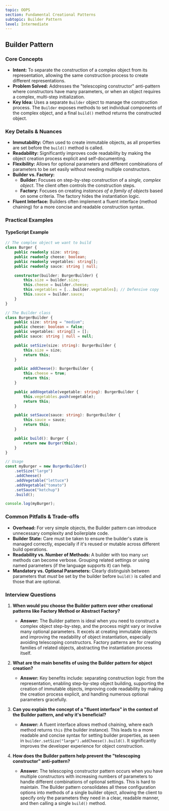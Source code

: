 ```yaml
---
topic: OOPS
section: Fundamental Creational Patterns
subtopic: Builder Pattern
level: Intermediate
---
```


## Builder Pattern
### Core Concepts

*   **Intent:** To separate the construction of a complex object from its representation, allowing the same construction process to create different representations.
*   **Problem Solved:** Addresses the "telescoping constructor" anti-pattern where constructors have many parameters, or when an object requires a complex, multi-step initialization.
*   **Key Idea:** Uses a separate `Builder` object to manage the construction process. The `Builder` exposes methods to set individual components of the complex object, and a final `build()` method returns the constructed object.

### Key Details & Nuances

*   **Immutability:** Often used to create immutable objects, as all properties are set before the `build()` method is called.
*   **Readability:** Significantly improves code readability by making the object creation process explicit and self-documenting.
*   **Flexibility:** Allows for optional parameters and different combinations of parameters to be set easily without needing multiple constructors.
*   **Builder vs. Factory:**
    *   **Builder:** Focuses on step-by-step construction of a *single, complex object*. The client often controls the construction steps.
    *   **Factory:** Focuses on creating *instances of a family of objects* based on some criteria. The factory hides the instantiation logic.
*   **Fluent Interface:** Builders often implement a fluent interface (method chaining) for a more concise and readable construction syntax.

### Practical Examples

#### TypeScript Example

```typescript
// The complex object we want to build
class Burger {
    public readonly size: string;
    public readonly cheese: boolean;
    public readonly vegetables: string[];
    public readonly sauce: string | null;

    constructor(builder: BurgerBuilder) {
        this.size = builder.size;
        this.cheese = builder.cheese;
        this.vegetables = [...builder.vegetables]; // Defensive copy
        this.sauce = builder.sauce;
    }
}

// The Builder class
class BurgerBuilder {
    public size: string = "medium";
    public cheese: boolean = false;
    public vegetables: string[] = [];
    public sauce: string | null = null;

    public setSize(size: string): BurgerBuilder {
        this.size = size;
        return this;
    }

    public addCheese(): BurgerBuilder {
        this.cheese = true;
        return this;
    }

    public addVegetable(vegetable: string): BurgerBuilder {
        this.vegetables.push(vegetable);
        return this;
    }

    public setSauce(sauce: string): BurgerBuilder {
        this.sauce = sauce;
        return this;
    }

    public build(): Burger {
        return new Burger(this);
    }
}

// Usage
const myBurger = new BurgerBuilder()
    .setSize("large")
    .addCheese()
    .addVegetable("lettuce")
    .addVegetable("tomato")
    .setSauce("ketchup")
    .build();

console.log(myBurger);
```

### Common Pitfalls & Trade-offs

*   **Overhead:** For very simple objects, the Builder pattern can introduce unnecessary complexity and boilerplate code.
*   **Builder State:** Care must be taken to ensure the builder's state is managed correctly, especially if it's reused or mutable across different build operations.
*   **Readability vs. Number of Methods:** A builder with too many `set` methods can become verbose. Grouping related settings or using named parameters (if the language supports it) can help.
*   **Mandatory vs. Optional Parameters:** Clearly distinguish between parameters that *must* be set by the builder before `build()` is called and those that are optional.

### Interview Questions

1.  **When would you choose the Builder pattern over other creational patterns like Factory Method or Abstract Factory?**
    *   **Answer:** The Builder pattern is ideal when you need to construct a complex object step-by-step, and the process might vary or involve many optional parameters. It excels at creating immutable objects and improving the readability of object instantiation, especially avoiding telescoping constructors. Factory patterns are for creating families of related objects, abstracting the instantiation process itself.

2.  **What are the main benefits of using the Builder pattern for object creation?**
    *   **Answer:** Key benefits include: separating construction logic from the representation, enabling step-by-step object building, supporting the creation of immutable objects, improving code readability by making the creation process explicit, and handling numerous optional parameters gracefully.

3.  **Can you explain the concept of a "fluent interface" in the context of the Builder pattern, and why it's beneficial?**
    *   **Answer:** A fluent interface allows method chaining, where each method returns `this` (the builder instance). This leads to a more readable and concise syntax for setting builder properties, as seen in `builder.setSize("large").addCheese().build()`. It significantly improves the developer experience for object construction.

4.  **How does the Builder pattern help prevent the "telescoping constructor" anti-pattern?**
    *   **Answer:** The telescoping constructor pattern occurs when you have multiple constructors with increasing numbers of parameters to handle different combinations of optional settings. This is hard to maintain. The Builder pattern consolidates all these configuration options into methods of a single builder object, allowing the client to specify only the parameters they need in a clear, readable manner, and then calling a single `build()` method.